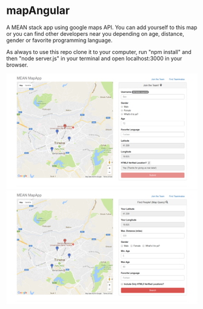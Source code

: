 # mapAngular

A MEAN stack app using google maps API. You can add yourself to this map or you can find other developers near you depending on age, distance, gender or favorite programming language.

As always to use this repo clone it to your computer, run "npm install" and then "node server.js" in your terminal and open localhost:3000 in your browser.

![](public/img/preview/show.png)
![](public/img/preview/show2.png)
